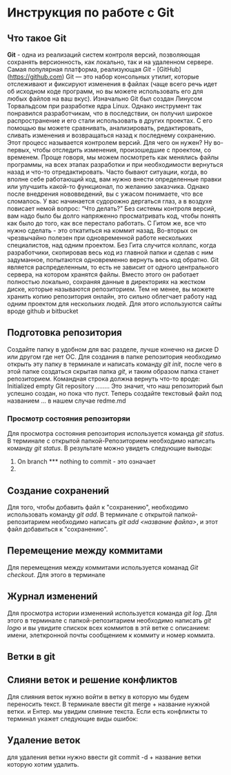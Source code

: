 # Инструкция по работе с Git

## Что такое Git
**Git** - одна из реализаций систем контроля версий, позволяющая сохранять версионность, как локально, так и на удаленном сервере. Самая популярная платформа, реализующая *Git* - [GitHub] (https://github.com)
Git — это набор консольных утилит, которые отслеживают и фиксируют изменения в файлах (чаще всего речь идет об исходном коде программ, но вы можете использовать его для любых файлов на ваш вкус). Изначально Git был создан Линусом Торвальдсом при разработке ядра Linux. Однако инструмент так понравился разработчикам, что в последствии, он получил широкое распространение и его стали использовать в других проектах. С его помощью вы можете сравнивать, анализировать, редактировать, сливать изменения и возвращаться назад к последнему сохранению. Этот процесс называется контролем версий. 
Для чего он нужен? Ну во-первых, чтобы отследить изменения, произошедшие с проектом, со временем. Проще говоря, мы можем посмотреть как менялись файлы программы, на всех этапах разработки и при необходимости вернуться назад и что-то отредактировать. Часто бывают ситуации, когда, во вполне себе работающий код, вам нужно внести определенные правки или улучшить какой-то функционал, по желанию заказчика. Однако после внедрения нововведений, вы с ужасом понимаете, что все сломалось. У вас начинается судорожно дергаться глаз, а в воздухе повисает немой вопрос: “Что делать?” Без системы контроля версий, вам надо было бы долго напряженно просматривать код, чтобы понять как было до того, как все перестало работать. С Гитом же, все что нужно сделать - это откатиться на коммит назад. 
Во-вторых он чрезвычайно полезен при одновременной работе нескольких специалистов, над одним проектом. Без Гита случится коллапс, когда разработчики, скопировав весь код из главной папки и сделав с ним задуманное, попытаются одновременно вернуть весь код обратно.
Git является распределенным, то есть не зависит от одного центрального сервера, на котором хранятся файлы. Вместо этого он работает полностью локально, сохраняя данные в директориях на жестком диске, которые называются репозиторием. Тем не менее, вы можете хранить копию репозитория онлайн, это сильно облегчает работу над одним проектом для нескольких людей. Для этого используются сайты вроде github и bitbucket

## Подготовка репозитория 
Создайте папку в удобном для вас разделе, лучше конечно на диске D или другом где нет ОС. 
Для создания в папке репозитория необходимо открыть эту папку в терминале и написать команду *git init*, после чего в этой папке создаться скрытая папка *git*, и таким образом папка станет репозиторием.
Командная строка должна вернуть что-то вроде:
Initialized empty Git repository ........
Это значит, что наш репозиторий был успешно создан, но пока что пуст. Теперь создайте текстовый файл под названием ... в нашем случае redme.md 

### Просмотр состояния репозиторяи
Для просмотра состояния репозитория используется команда *git status*. В терминале с открытой папкой-Репозиторием необходимо написать команду *git status*. В результате можно увидеть следующие выводы:
1. On branch *** nothing to commit - это означает 
2.

## Создание сохранений
Для того, чтобы добавить файл к "сохранению", необходимо использовать команду *git add*. В терминале с открытой папкой-репозитарием необходимо написать *git add <название файла>*,  и этот файл добавиться к "сохранению".

## Перемещение между коммитами
Для перемещения между коммитами используется команад *Git checkout*. Для этого в терминале

## Журнал изменений
Для просмотра истории изменений используется команда *git log*. Для этого в терминале с папкой-репозитарием необходимо написать *git log*ю и вы увидите спискок всех коммитов в этй ветке с описанием: имени, элеткронной почты сообщением к коммиту и номер коммита.

## Ветки в git

## Слияни веток и решение конфликтов
Для слияния веток нужно войти в ветку в которую мы будем переносить текст. В терминале ввести git merge + название нужной ветки. и Ентер. мы увидим слияние текста. Если есть конфликты то терминал укажет следующие виды ошибок:

## Удаление веток
для удаления ветки нужно ввести git commit -d + название ветки которую хотим удалить.